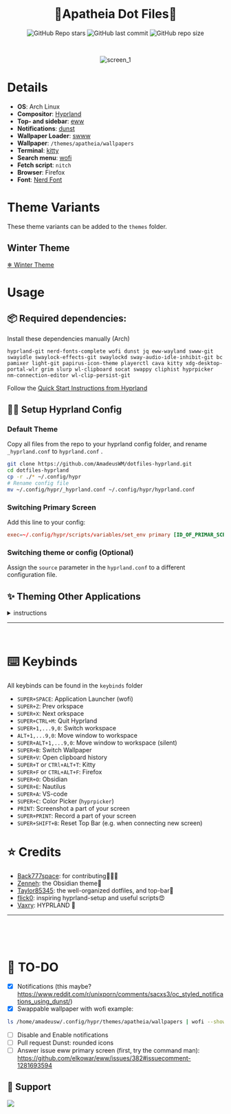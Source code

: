<div align="center">

# 🌸**Apatheia Dot Files**🌸

![GitHub Repo stars](https://img.shields.io/github/stars/AmadeusWM/dotfiles-hyprland?style=for-the-badge&color=E08BCA) ![GitHub last commit](https://img.shields.io/github/last-commit/AmadeusWM/dotfiles-hyprland?style=for-the-badge&color=E08BCA) ![GitHub repo size](https://img.shields.io/github/repo-size/AmadeusWM/dotfiles-hyprland?style=for-the-badge&color=E08BCA)


<br/>

![screen_1](/assets/screenshots/ImagesShowcase.png)

</div>

# Details
- **OS**: Arch Linux
- **Compositor**: [Hyprland](https://github.com/hyprwm/Hyprland)
- **Top- and sidebar**: [eww](https://github.com/elkowar/eww)
- **Notifications**: [dunst](https://github.com/dunst-project/dunst)
- **Wallpaper Loader**: [swww](https://github.com/Horus645/swww)
- **Wallpaper**: `/themes/apatheia/wallpapers`
- **Terminal**: [kitty](https://github.com/kovidgoyal/kitty)
- **Search menu**: [wofi](https://github.com/uncomfyhalomacro/wofi)
- **Fetch script**: `nitch`
- **Browser**: Firefox
- **Font**: [Nerd Font](https://www.nerdfonts.com/)

# Theme Variants
These theme variants can be added to the `themes` folder.
## Winter Theme
[❄ Winter Theme](https://github.com/AmadeusWM/hyprland-winter)

# Usage
## 📦 Required dependencies:
Install these dependencies manually (Arch) 
```shell
hyprland-git nerd-fonts-complete wofi dunst jq eww-wayland swww-git swayidle swaylock-effects-git swaylockd sway-audio-idle-inhibit-git bc pamixer light-git papirus-icon-theme playerctl cava kitty xdg-desktop-portal-wlr grim slurp wl-clipboard socat swappy cliphist hyprpicker nm-connection-editor wl-clip-persist-git
```
Follow the [Quick Start Instructions from Hyprland](https://wiki.hyprland.org/Getting-Started/Quick-start/)

## 🧙‍♂️ Setup Hyprland Config
### Default Theme
Copy all files from the repo to your hyprland config folder, and rename `_hyprland.conf` to `hyprland.conf` .
```bash
git clone https://github.com/AmadeusWM/dotfiles-hyprland.git
cd dotfiles-hyprland
cp -r ./* ~/.config/hypr
# Rename config file
mv ~/.config/hypr/_hyprland.conf ~/.config/hypr/hyprland.conf 
```

### Switching Primary Screen
Add this line to your config:
```conf
exec=~/.config/hypr/scripts/variables/set_env primary [ID_OF_PRIMAR_SCREEN] # 0, 1, 2, ...
```

### Switching theme or config (Optional)
Assign the `source` parameter in the `hyprland.conf` to a different configuration file.

## ✨ Theming Other Applications

<details>
<summary>
instructions 
</summary>

### Default Applications
The themes of other applications are saved in the `dots` folder.
`wofi`, `rofi`, `kitty` and `dunst` can be themed by copying the folders into `~/.config`
```bash
cp  ./dots/dunst ~/.config
cp  ./dots/wofi ~/.config
cp  ./dots/rofi ~/.config
cp  ./dots/kitty ~/.config
```

### Spotify (Spicetify)
Install spicetify. (AUR: `spicetify-cli`)
Copy `dots/spicetify/Dribbblish` to `~/.config/spicetify/Themes` (or wherever your spicetify themes are stored)
Then:
```bash
cd "$(dirname "$(spicetify -c)")/Themes/Dribbblish"
mkdir -p ../../Extensions
cp dribbblish.js ../../Extensions/.
spicetify config extensions dribbblish.js
spicetify config current_theme Dribbblish color_scheme apatheia
spicetify config inject_css 1 replace_colors 1 overwrite_assets 1
spicetify apply
```
### Discord (Better Discord)
install from AUR: `betterdiscordctl`

Copy `dots/BetterDiscord/Apatheia.theme.css` to `~/snap/discord/145/.config/BetterDiscord/`

#### For Discord (Installed With Snap)
```bash
betterdiscordctl --d-install snap install 
```
#### Webcord
```bash
webcord --add-css-theme ~/.config/hypr/dots/BetterDiscord/Apatheia.theme.css
```

### Obsidian
The Obsidian theme can be found in the community theme store, just look up `Apatheia`. Install the theme which is developed by @AmadeusWM, @Zenneh. 

### VS-code
The Apatheia theme can be found on the marketplace. 
Look up `Apatheia` from `Amadeus Wolf`

#### If You Want To Change It
You'll have to upload it to the vs-code marketplace.
Follow the docs:
1. Generate theme repository
    - https://code.visualstudio.com/api/extension-guides/color-theme#create-a-new-color-theme
2. Publish theme
    - https://code.visualstudio.com/api/working-with-extensions/publishing-extension#next-steps

### Firefox
First and foremost, go to about:addons in your firefox. And enable the `Dark` theme.
#### Firefox Theme
1. in Firefox go to about:config. Change `toolkit.legacyUserProfileCustomizations.stylesheets` to "True"
2. Find your profile folder (go to the url `about:profiles` in firefox, and open the folder of your active profile)
3. Copy the `chrome` folder from `dots/firefox` to the aforementioned profile folder.
4. Restart firefox, you theme should be updated

<details>
<summary>
MacOS Fix overlapping controls
</summary>

1. Open this file in your editor: `dotfiles-hyprland/dots/firefox/chrome/window-controls/wc-without-tabline.css`
2. Uncomment the following: (in `:root:not([inFullscreen]) toolbar#nav-bar`
```css
margin-left: calc(
        var(--wc-right-space) * 2 + 60px
    ) !important; 
```
3. Comment in this line:
```css
margin-left: 0px;
```
4. Your file should look like this
```css
@import "window-controls.css";

:root:not([inFullscreen]) toolbar#nav-bar {
    z-index: 1 !important;
    position: relative !important;
    /* shift toolbar to the right based on initial width */
    margin-left: calc(
        var(--wc-right-space) * 2 + 60px
    ) !important; 
    /* margin-left: 0px; */
}

#TabsToolbar .toolbar-items {
    display: none !important;
}

.titlebar-buttonbox {
    flex-direction: row-reverse;
}

#TabsToolbar.browser-toolbar {
    display: inline-block !important;
    position: absolute;
    top: var(--wc-vertical-shift) !important;
    left: var(--wc-left-space) !important;
}
```
</details>
    
<details>
<summary>
Windows: Window Control Buttons At the Right Side
</summary>

The solution is to replace this line: (in `chrome/config.css`)
```css
@import "window-controls/wc-without-tabline.css";
```
with the following:
```css
@import "window-controls/wc-without-tabline-r.css";
```
Afterwards your buttons should be visible.
</details>

#### Tree Style Tabs
1. Install the Tree Style Tabs extension from [here](https://addons.mozilla.org/en-US/firefox/addon/tree-style-tab/)
2. Visit `Preferences` with `ctrl+shift+a>Tree Style Tab>Preferences`
3. Scroll to the bottom, and Press `Import` in `All Configs`
4. Import the `config.json` from `dots/firefox/treestyletab/config.json`
5. Then go to `Advanced` and scroll down
6. Choose `Load from file` and upload the following `dots/firefox/treestyletab/treestyletab.css` (*optional*: if the theme of TST doesn't match the new firefox theme for some reason)

#### Night Tab
1. Install the nighttab extension from [here](https://addons.mozilla.org/en-US/firefox/addon/nighttab/)
2. Go to night tab settings (top right), and then the data tab
3. Import `dots/firefox/night-tab/night-tab.json`
4. You'll have to change the colors yourself if you change the theme from the default

### GTK Theme
For GTK: [Orchis-Theme](https://github.com/vinceliuice/Orchis-theme)
Edit the following files:
- `~/.config/gtk-3.0/settings.ini`
- `~/.config/gtk-4.0/settings.ini`
to:
```conf
[Settings]
gtk-application-prefer-dark-theme=1
gtk-theme-name = Orchis-Dark
```
and you might have to run: 
```bash
gsettings set org.gnome.desktop.interface color-scheme prefer-dark
```
### Eww Bar
Credits to https://github.com/taylor85345
Dependency: `eww-wayland`

</details>

---

<br/>

# ⌨️ Keybinds 
All keybinds can be found in the `keybinds` folder
- `SUPER+SPACE`: Application Launcher (wofi)
- `SUPER+Z`: Prev orkspace
- `SUPER+X`: Next orkspace
- `SUPER+CTRL+M`: Quit Hyprland
- `SUPER+1,...9,0`: Switch workspace
- `ALT+1,...9,0`: Move window to workspace
- `SUPER+ALT+1,...9,0`: Move window to workspace (silent)
- `SUPER+B`: Switch Wallpaper
- `SUPER+V`: Open clipboard history
- `SUPER+T` or `CTRl+ALT+T`: Kitty
- `SUPER+F` or `CTRL+ALT+F`: Firefox
- `SUPER+O`: Obsidian
- `SUPER+E`: Nautilus
- `SUPER+A`: VS-code
- `SUPER+C`: Color Picker (`hyprpicker`)
- `PRINT`: Screenshot a part of your screen
- `SUPER+PRINT`: Record a part of your screen
- `SUPER+SHIFT+B`: Reset Top Bar (e.g. when connecting new screen)

# ⭐ Credits
- [Back777space](https://github.com/Back777space): for contributing🗿🗿🗿
- [Zenneh](https://github.com/zenneh): the Obsidian theme📔
- [Taylor85345](https://github.com/taylor85345): the well-organized dotfiles, and top-bar🧔‍
- [flick0](https://github.com/flick0): inspiring hyprland-setup and useful scripts😍
- [Vaxry](https://github.com/vaxerski): HYPRLAND 🤍


---

<br/>
<br/>
<br/>

# 🔨 TO-DO
- [x] Notifications (this maybe? https://www.reddit.com/r/unixporn/comments/sacxs3/oc_styled_notifications_using_dunst/)
- [x] Swappable wallpaper with wofi
example:
```bash
ls /home/amadeusw/.config/hypr/themes/apatheia/wallpapers | wofi --show dmenu
```
- [ ] Disable and Enable notifications
- [ ] Pull request Dunst: rounded icons
- [ ] Answer issue eww primary screen (first, try the command man): https://github.com/elkowar/eww/issues/382#issuecomment-1281693594

## 💖 Support
<a href="https://www.buymeacoffee.com/amadeusWM"><img src="https://img.buymeacoffee.com/button-api/?text=Buy me a coffee&emoji=&slug=amadeusWM&button_colour=5F7FFF&font_colour=ffffff&font_family=Poppins&outline_colour=000000&coffee_colour=FFDD00"></a>

